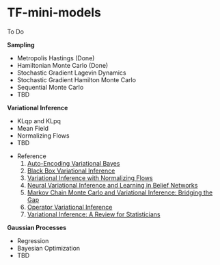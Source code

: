 # TF-mini-models

To Do

**Sampling**
- Metropolis Hastings (Done)
- Hamiltonian Monte Carlo (Done)
- Stochastic Gradient Lagevin Dynamics
- Stochastic Gradient Hamilton Monte Carlo
- Sequential Monte Carlo
- TBD

**Variational Inference**
- KLqp and KLpq
- Mean Field
- Normalizing Flows
- TBD

* Reference
  1. [Auto-Encoding Variational Bayes](https://arxiv.org/abs/1312.6114)
  2. [Black Box Variational Inference](https://arxiv.org/abs/1401.0118)
  3. [Variational Inference with Normalizing Flows](https://arxiv.org/abs/1505.05770)
  4. [Neural Variational Inference and Learning in Belief Networks](https://arxiv.org/abs/1402.0030)
  5. [Markov Chain Monte Carlo and Variational Inference: Bridging the Gap](https://arxiv.org/abs/1410.6460)
  6. [Operator Variational Inference](https://arxiv.org/abs/1610.09033)
  7. [Variational Inference: A Review for Statisticians](https://arxiv.org/abs/1601.00670)

**Gaussian Processes**
- Regression
- Bayesian Optimization
- TBD
